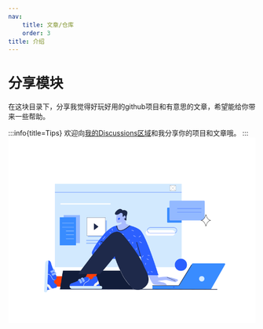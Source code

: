 ```yaml
---
nav:
    title: 文章/仓库
    order: 3
title: 介绍
---
```


# 分享模块
在这块目录下，分享我觉得好玩好用的github项目和有意思的文章，希望能给你带来一些帮助。

:::info{title=Tips}
欢迎向[我的Discussions区域](https://github.com/Canyonmnmn/Canyonmnmn/discussions/1)和我分享你的项目和文章哦。
:::
![data](../../public/images/share.svg)